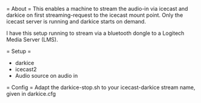 = About =
This enables a machine to stream the audio-in via icecast and darkice on first streaming-request to the icecast mount point. Only the icecast server is running and darkice starts on demand.

I have this setup running to stream via a bluetooth dongle to a Logitech Media Server (LMS).

= Setup =
- darkice
- icecast2
- Audio source on audio in

= Config =
Adapt the darkice-stop.sh to your icecast-darkice stream name, given in darkice.cfg
